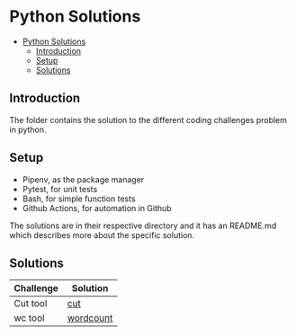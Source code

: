 # Python Solutions

- [Python Solutions](#python-solutions)
  - [Introduction](#introduction)
  - [Setup](#setup)
  - [Solutions](#solutions)

## Introduction

The folder contains the solution to the different coding challenges problem in python.

## Setup

- Pipenv, as the package manager
- Pytest, for unit tests
- Bash, for simple function tests
- Github Actions, for automation in Github

The solutions are in their respective directory and it has an README.md which describes more about the specific solution.

## Solutions

| Challenge      | Solution                  |
| -------------  | -------------             |
| Cut tool       | [cut](./cut/README.md)              |
| wc tool        | [wordcount](./wc/README.md)  |
